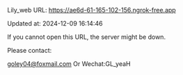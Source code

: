 Lily_web URL: https://ae6d-61-165-102-156.ngrok-free.app

Updated at: 2024-12-09 16:14:46

If you cannot open this URL, the server might be down.

Please contact: 

goley04@foxmail.com Or Wechat:GL_yeaH
